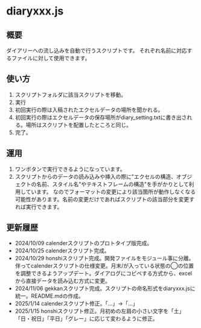 # diaryxxx.js

## 概要

ダイアリーへの流し込みを自動で行うスクリプトです。
それぞれ名前に対応するファイルに対して使用できます。

## 使い方

1. スクリプトフォルダに該当スクリプトを移動。
2. 実行
3. 初回実行の際は入稿されたエクセルデータの場所を聞かれる。
4. 初回実行の際はエクセルデータの保存場所がdiary_setting.txtに書き出される。場所はスクリプトを配置したところと同じ。
5. 完了。

## 運用

1. ワンボタンで実行できるようになっています。
2. スクリプトからのデータの読み込みや挿入の際に"エクセルの構造、オブジェクトの名前、スタイル名"やテキストフレームの構造"を手がかりとして利用しています。
   なのでフォーマットの変更により該当箇所が動作しなくなる可能性があります。名前の変更だけであればスクリプトの該当部分を変更すれば実行できます。

## 更新履歴

- 2024/10/09 calenderスクリプトのプロトタイプ版完成。
- 2024/10/25 calenderスクリプト完成。
- 2024/10/29 honshiスクリプト完成。開発ファイルをモジュール事に分離。伴ってcalenderスクリプトの仕様変更。月末/が入っている状態の◯の位置を調整できるようアップデート。ダイアログにコピペする方式から、excelから直接データを読み込む方式に変更。
- 2024/11/06 gekkanスクリプト完成。スクリプトの命名形式をdiaryxxx.jsに統一。README.mdの作成。
- 2025/1/14 calenderスクリプト修正。「...」→「…」
- 2025/1/15 honshiスクリプト修正。月初めの左肩の小さい文字を「土」「日・祝日」「平日」「グレー」に応じて変わるように修正。
